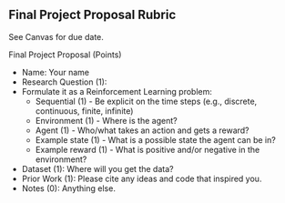 Final Project Proposal Rubric
------

See Canvas for due date.

Final Project Proposal (Points)

- Name: Your name    
- Research Question (1): 
- Formulate it as a Reinforcement Learning problem:
    + Sequential (1) - Be explicit on the time steps (e.g., discrete, continuous, finite, infinite)
    + Environment (1) - Where is the agent?
    + Agent (1) - Who/what takes an action and gets a reward?
    + Example state (1) - What is a possible state the agent can be in?
    + Example reward (1) - What is positive and/or negative in the environment?
- Dataset (1): Where will you get the data? 
- Prior Work (1): Please cite any ideas and code that inspired you. 
- Notes (0): Anything else.

